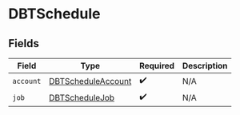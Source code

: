 # DBTSchedule


## Fields

| Field                                                           | Type                                                            | Required                                                        | Description                                                     |
| --------------------------------------------------------------- | --------------------------------------------------------------- | --------------------------------------------------------------- | --------------------------------------------------------------- |
| `account`                                                       | [DBTScheduleAccount](../../models/shared/dbtscheduleaccount.md) | :heavy_check_mark:                                              | N/A                                                             |
| `job`                                                           | [DBTScheduleJob](../../models/shared/dbtschedulejob.md)         | :heavy_check_mark:                                              | N/A                                                             |